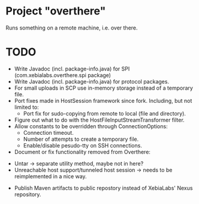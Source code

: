 # Project "overthere"
Runs something on a remote machine, i.e. over there.

# TODO
* Write Javadoc (incl. package-info.java) for SPI (com.xebialabs.overthere.spi package)
* Write Javadoc (incl. package-info.java) for protocol packages.
* For small uploads in SCP use in-memory storage instead of a temporary file.
* Port fixes made in HostSession framework since fork. Including, but not limited to:
  - Port fix for sudo-copying from remote to local (file and directory).
* Figure out what to do with the HostFileInputStreamTransformer filter.
* Allow constants to be overridden through ConnectionOptions:
  - Connection timeout.
  - Number of attempts to create a temporary file.
  - Enable/disable pesudo-tty on SSH connections.
* Document or fix functionality removed from Overthere:
 - Untar -> separate utility method, maybe not in here?
 - Unreachable host support/tunneled host session -> needs to be reimplemented in a nice way.
* Publish Maven artifacts to public repostory instead of XebiaLabs' Nexus repository.

